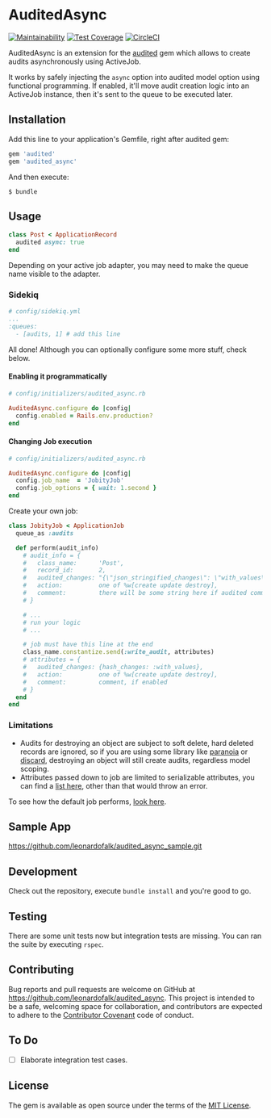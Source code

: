# AuditedAsync

[![Maintainability](https://api.codeclimate.com/v1/badges/2d4899ab63fcea8a9144/maintainability)](https://codeclimate.com/github/leonardofalk/audited_async/maintainability) [![Test Coverage](https://api.codeclimate.com/v1/badges/2d4899ab63fcea8a9144/test_coverage)](https://codeclimate.com/github/leonardofalk/audited_async/test_coverage)
[![CircleCI](https://circleci.com/gh/leonardofalk/audited_async.svg?style=svg)](https://circleci.com/gh/leonardofalk/audited_async)

AuditedAsync is an extension for the [audited](https://github.com/collectiveidea/audited) gem which allows to create audits asynchronously using ActiveJob.

It works by safely injecting the `async` option into audited model option using functional programming. If enabled, it'll move audit creation logic into an ActiveJob instance, then it's sent to the queue to be executed later.

## Installation

Add this line to your application's Gemfile, right after audited gem:

```ruby
gem 'audited'
gem 'audited_async'
```

And then execute:

    $ bundle

## Usage

```ruby
class Post < ApplicationRecord
  audited async: true
end
```

Depending on your active job adapter, you may need to make the queue name visible to the adapter.

### Sidekiq

```yaml
# config/sidekiq.yml
...
:queues:
  - [audits, 1] # add this line
```

All done! Although you can optionally configure some more stuff, check below.

#### Enabling it programmatically

```ruby
# config/initializers/audited_async.rb

AuditedAsync.configure do |config|
  config.enabled = Rails.env.production?
end
```

#### Changing Job execution

```ruby
# config/initializers/audited_async.rb

AuditedAsync.configure do |config|
  config.job_name  = 'JobityJob'
  config.job_options = { wait: 1.second }
end
```

Create your own job:

```ruby
class JobityJob < ApplicationJob
  queue_as :audits

  def perform(audit_info)
    # audit_info = {
    #   class_name:      'Post',
    #   record_id:       2,
    #   audited_changes: "{\"json_stringified_changes\": \"with_values\"}",
    #   action:          one of %w[create update destroy],
    #   comment:         there will be some string here if audited comments are enabled,
    # }

    # ...
    # run your logic
    # ...

    # job must have this line at the end
    class_name.constantize.send(:write_audit, attributes)
    # attributes = {
    #   audited_changes: {hash_changes: :with_values},
    #   action:          one of %w[create update destroy],
    #   comment:         comment, if enabled
    # }
  end
end
```

### Limitations

 - Audits for destroying an object are subject to soft delete, hard deleted records are ignored, so if you are using some library like [paranoia](https://github.com/rubysherpas/paranoia) or [discard](https://github.com/jhawthorn/discard), destroying an object will still create audits, regardless model scoping.
 - Attributes passed down to job are limited to serializable attributes, you can find a [list here](https://edgeguides.rubyonrails.org/active_job_basics.html#supported-types-for-arguments), other than that would throw an error.

To see how the default job performs, [look here](./lib/audited_async/audit_async_job.rb).

## Sample App

https://github.com/leonardofalk/audited_async_sample.git

## Development

Check out the repository, execute `bundle install` and you're good to go.

## Testing

There are some unit tests now but integration tests are missing. You can ran the suite by executing `rspec`.

## Contributing

Bug reports and pull requests are welcome on GitHub at <https://github.com/leonardofalk/audited_async>. This project is intended to be a safe, welcoming space for collaboration, and contributors are expected to adhere to the [Contributor Covenant](http://contributor-covenant.org) code of conduct.

## To Do

-   [ ] Elaborate integration test cases.

## License

The gem is available as open source under the terms of the [MIT License](https://opensource.org/licenses/MIT).
